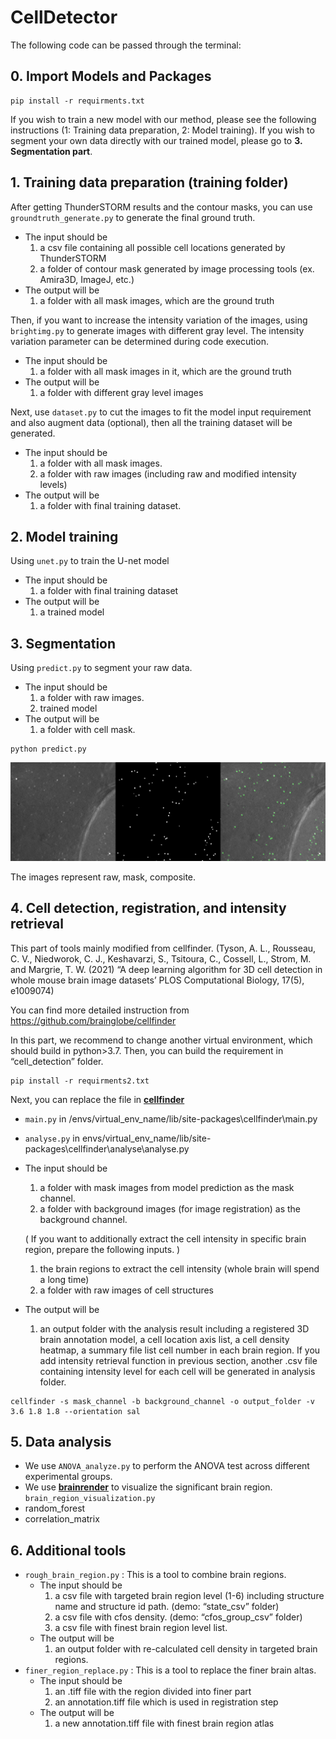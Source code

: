 # CellDetector


The following code can be passed through the terminal:

## 0. Import Models and Packages

```tsx
pip install -r requirments.txt
```

If you wish to train a new model with our method, please see the following instructions (1: Training data preparation, 2:  Model training). If you wish to segment your own data directly with our trained model, please go to **3. Segmentation part**. 

## 1. Training data preparation (training folder)

After getting ThunderSTORM results and the contour masks, you can use `groundtruth_generate.py` to generate the final ground truth.

- The input should be
    1. a csv file containing all possible cell locations generated by ThunderSTORM
    2. a folder of contour mask generated by image processing tools (ex. Amira3D, ImageJ, etc.)
- The output will be
    1. a folder with all mask images, which are the ground truth

Then, if you want to increase the intensity variation of the images, using `brightimg.py` to generate images with different gray level. The intensity variation parameter can be determined during code execution. 

- The input should be
    1. a folder with all mask images in it, which are the ground truth
- The output will be
    1. a folder with different gray level images

Next, use `dataset.py` to cut the images to fit the model input requirement and also augment data (optional), then all the training dataset will be generated.

- The input should be
    1. a folder with all mask images.
    2. a folder with raw images (including raw and modified intensity levels)
- The output will be
    1. a folder with final training dataset.

## 2. Model training

Using `unet.py` to train the U-net model

- The input should be
    1. a folder with final training dataset
- The output will be
    1. a trained model

## 3. Segmentation

Using `predict.py` to segment your raw data.

- The input should be
    1. a folder with raw images.
    2. trained model
- The output will be
    1. a folder with cell mask.

```tsx
python predict.py
```

![raw, mask, composite](https://github.com/NTHUChuLab/CellDetector/blob/main/%25E5%259C%2596%25E7%2589%25871.png)

The images represent raw, mask, composite.

## 4. Cell detection, registration, and intensity retrieval

This part of tools mainly modified from cellfinder. (Tyson, A. L., Rousseau, C. V., Niedworok, C. J., Keshavarzi, S., Tsitoura, C., Cossell, L., Strom, M. and Margrie, T. W. (2021) “A deep learning algorithm for 3D cell detection in whole mouse brain image datasets’ PLOS Computational Biology, 17(5), e1009074)

You can find more detailed instruction from https://github.com/brainglobe/cellfinder

In this part, we recommend to change another virtual environment, which should build in python>3.7.  Then, you can build the requirement in “cell_detection” folder.

```tsx
pip install -r requirments2.txt
```

Next, you can replace the file in [**cellfinder**](https://github.com/brainglobe/cellfinder)

- `main.py` in /envs/virtual_env_name/lib/site-packages\cellfinder\main.py
- `analyse.py` in envs/virtual_env_name/lib/site-packages\cellfinder\analyse\analyse.py
- The input should be
    1. a folder with mask images from model prediction as the mask channel.
    2. a folder with background images (for image registration) as the background channel.
    
    ( If you want to additionally extract the cell intensity in specific brain region, prepare the following inputs. )
    
    1. the brain regions to extract the cell intensity (whole brain will spend a long time)
    2. a folder with raw images of cell structures
- The output will be
    1. an output folder with the analysis result including a registered 3D brain annotation model, a cell location axis list, a cell density heatmap, a summary file list cell number in each brain region. If you add intensity retrieval function in previous section, another .csv file containing intensity level for each cell will be generated in analysis folder.

```tsx
cellfinder -s mask_channel -b background_channel -o output_folder -v 3.6 1.8 1.8 --orientation sal
```

## 5. Data analysis

- We use `ANOVA_analyze.py` to perform the ANOVA test across different experimental groups.
- We use [**brainrender**](https://github.com/brainglobe/brainrender) to visualize the significant brain region. `brain_region_visualization.py`
- random_forest
- correlation_matrix

## 6. Additional tools

- `rough_brain_region.py` : This is a tool to combine brain regions.
    - The input should be
        1. a csv file with targeted brain region level (1-6) including structure name and structure id path. (demo: “state_csv” folder)
        2. a csv file with cfos density. (demo: “cfos_group_csv” folder)
        3. a csv file with finest brain region level list.
    - The output will be
        1. an output folder with re-calculated cell density in targeted brain regions.
- `finer_region_replace.py` : This is a tool to replace the finer brain altas.
    - The input should be
        1. an .tiff file with the region divided into finer part
        2. an annotation.tiff file which is used in registration step
    - The output will be
        1. a new annotation.tiff file with finest brain region atlas
